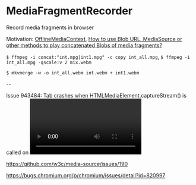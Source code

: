 # MediaFragmentRecorder
Record media fragments in browser

Motivation: [OfflineMediaContext](https://github.com/guest271314/OfflineMediaContext#offlinemediacontext), 
            [How to use Blob URL, MediaSource or other methods to play concatenated Blobs of media fragments?](https://stackoverflow.com/questions/45217962/how-to-use-blob-url-mediasource-or-other-methods-to-play-concatenated-blobs-of)

`$ ffmpeg -i concat:"int.mpg|int1.mpg" -c copy int_all.mpg`, `$ ffmpeg -i int_all.mpg -qscale:v 2 mix.webm`

`$ mkvmerge -w -o int_all.webm int.webm + int1.webm`

--

Issue 943484: Tab crashes when HTMLMediaElement.captureStream() is called on <video> with MediaSource Blob URL set at src
            
https://github.com/w3c/media-source/issues/190

https://bugs.chromium.org/p/chromium/issues/detail?id=820997
